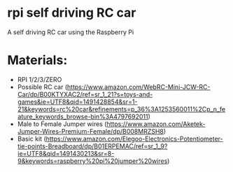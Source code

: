 # rpi self driving RC car
A self driving RC car using the Raspberry Pi


# Materials:
- RPI 1/2/3/ZERO
- Possible RC car (https://www.amazon.com/WebRC-Mini-JCW-RC-Car/dp/B00KTYXAC2/ref=sr_1_21?s=toys-and-games&ie=UTF8&qid=1491428854&sr=1-21&keywords=rc%20car&refinements=p_36%3A1253560011%2Cp_n_feature_keywords_browse-bin%3A4797692011)
- Male to Female Jumper wires (https://www.amazon.com/Aketek-Jumper-Wires-Premium-Female/dp/B008MRZSH8)
- Basic kit (https://www.amazon.com/Elegoo-Electronics-Potentiometer-tie-points-Breadboard/dp/B01ERPEMAC/ref=sr_1_9?ie=UTF8&qid=1491430213&sr=8-9&keywords=raspberry%20pi%20jumper%20wires)
